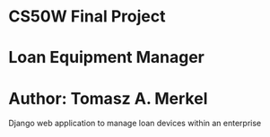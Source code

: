 # CS50W Final Project
# Loan Equipment Manager
# Author: Tomasz A. Merkel 

 Django web application to manage loan devices within an enterprise
